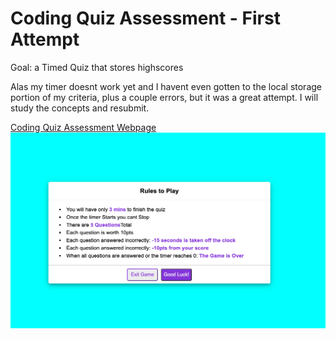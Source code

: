# Coding Quiz Assessment - First Attempt

Goal: a Timed Quiz that stores highscores 

Alas my timer doesnt work yet and I havent even gotten to the local storage portion of my criteria, plus a couple errors, but it was a great attempt. I will study the concepts and resubmit.

[Coding Quiz Assessment Webpage](https://jasminedaniels.github.io/Coding-Quiz-Assessment/)
![Coding Assessment](codingquiz.png)
